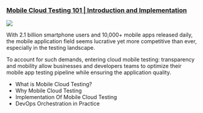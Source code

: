 ### [Mobile Cloud Testing 101 | Introduction and Implementation](https://www.katalon.com/resources-center/blog/mobile-cloud-testing/?utm_source=katalon&utm_medium=ks_start_page)

  <img src="https://d1h3p5fzmizjvp.cloudfront.net/wp-content/uploads/2020/10/What-is-Mobile-Cloud-Testing_Infographic.png">

With 2.1 billion smartphone users and 10,000+ mobile apps released daily, the mobile application field seems lucrative yet more competitive than ever, especially in the testing landscape. 

To account for such demands, entering cloud mobile testing: transparency and mobility allow businesses and developers teams to optimize their mobile app testing pipeline while ensuring the application quality.

* What is Mobile Cloud Testing?
* Why Mobile Cloud Testing
* Implementation Of Mobile Cloud Testing
* DevOps Orchestration in Practice
